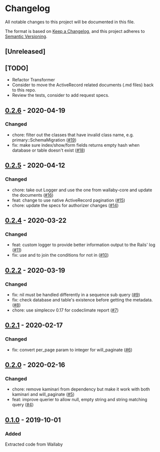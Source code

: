 # Changelog
All notable changes to this project will be documented in this file.

The format is based on [Keep a Changelog](https://keepachangelog.com/en/1.0.0/),
and this project adheres to [Semantic Versioning](https://semver.org/spec/v2.0.0.html).

## [Unreleased]

## [TODO]

- Refactor Transformer
- Consider to move the ActiveRecord related documents (.md files) back to this repo.
- Review the tests, consider to add request specs.

## [0.2.6](https://github.com/wallaby-rails/wallaby-active_record/releases/tag/0.2.6) - 2020-04-19

### Changed

- chore: filter out the classes that have invalid class name, e.g. primary::SchemaMigration ([#19](https://github.com/wallaby-rails/wallaby-active_record/pull/19))
- fix: make sure index/show/form fields returns empty hash when database or table doesn't exist ([#18](https://github.com/wallaby-rails/wallaby-active_record/pull/18))

## [0.2.5](https://github.com/wallaby-rails/wallaby-active_record/releases/tag/0.2.5) - 2020-04-12

### Changed

- chore: take out Logger and use the one from wallaby-core and update the documents ([#16](https://github.com/wallaby-rails/wallaby-active_record/pull/16))
- feat: change to use native ActiveRecord pagination ([#15](https://github.com/wallaby-rails/wallaby-active_record/pull/15))
- chore: update the specs for authorizer changes ([#14](https://github.com/wallaby-rails/wallaby-active_record/pull/14))

## [0.2.4](https://github.com/wallaby-rails/wallaby-active_record/releases/tag/0.2.4) - 2020-03-22

### Changed

- feat: custom logger to provide better information output to the Rails' log ([#11](https://github.com/wallaby-rails/wallaby-active_record/pull/11))
- fix: use and to join the conditions for not in ([#10](https://github.com/wallaby-rails/wallaby-active_record/pull/10))

## [0.2.2](https://github.com/wallaby-rails/wallaby-active_record/releases/tag/0.2.2) - 2020-03-19

### Changed

- fix: nil must be handled differently in a sequence sub query ([#9](https://github.com/wallaby-rails/wallaby-active_record/pull/9))
- fix: check database and table's existence before getting the metadata. ([#8](https://github.com/wallaby-rails/wallaby-active_record/pull/8))
- chore: use simplecov 0.17 for codeclimate report ([#7](https://github.com/wallaby-rails/wallaby-active_record/pull/7))

## [0.2.1](https://github.com/wallaby-rails/wallaby-active_record/releases/tag/0.2.1) - 2020-02-17

### Changed

- fix: convert per_page param to integer for will_paginate ([#6](https://github.com/wallaby-rails/wallaby-active_record/pull/6))

## [0.2.0](https://github.com/wallaby-rails/wallaby-active_record/releases/tag/0.2.0) - 2020-02-16

### Changed

- chore: remove kaminari from dependency but make it work with both kaminari and will_paginate ([#5](https://github.com/wallaby-rails/wallaby-active_record/pull/5))
- feat: improve querier to allow null, empty string and string matching query ([#4](https://github.com/wallaby-rails/wallaby-active_record/pull/4))

## [0.1.0](https://github.com/wallaby-rails/wallaby-active_record/releases/tag/0.1.0) - 2019-10-01

### Added
Extracted code from Wallaby
